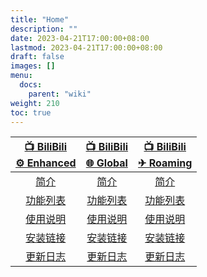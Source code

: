 ```yaml
---
title: "Home"
description: ""
date: 2023-04-21T17:00:00+08:00
lastmod: 2023-04-21T17:00:00+08:00
draft: false
images: []
menu:
  docs:
    parent: "wiki"
weight: 210
toc: true
---
```


| [📺 BiliBili<br>⚙ Enhanced](../enhanced) | [📺 BiliBili<br>🌐 Global](../global) | [📺 BiliBili<br>✈ Roaming](../roaming) |
| :---: | :---: | :---: |
| [简介](../enhanced#简介) | [简介](../global#简介) | [简介](../roaming#简介) |
| [功能列表](../enhanced#功能列表) | [功能列表](../global#功能列表) | [功能列表](../roaming#功能列表) |
| [使用说明](../enhanced#使用方式) | [使用说明](../global#使用方式) | [使用说明](../roaming#使用方式) |
| [安装链接](../enhanced#安装链接) | [安装链接](../global#安装链接) | [安装链接](../roaming#安装链接) |
| [更新日志](../enhanced#更新日志) | [更新日志](../global#更新日志) | [更新日志](../roaming#更新日志) |


